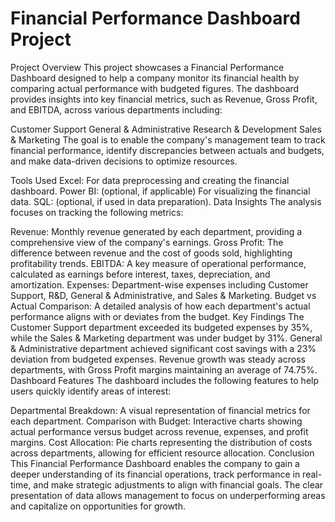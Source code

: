 <h1>Financial Performance Dashboard Project</h1>
Project Overview
This project showcases a Financial Performance Dashboard designed to help a company monitor its financial health by comparing actual performance with budgeted figures. The dashboard provides insights into key financial metrics, such as Revenue, Gross Profit, and EBITDA, across various departments including:

Customer Support
General & Administrative
Research & Development
Sales & Marketing
The goal is to enable the company's management team to track financial performance, identify discrepancies between actuals and budgets, and make data-driven decisions to optimize resources.

Tools Used
Excel: For data preprocessing and creating the financial dashboard.
Power BI: (optional, if applicable) For visualizing the financial data.
SQL: (optional, if used in data preparation).
Data Insights
The analysis focuses on tracking the following metrics:

Revenue: Monthly revenue generated by each department, providing a comprehensive view of the company's earnings.
Gross Profit: The difference between revenue and the cost of goods sold, highlighting profitability trends.
EBITDA: A key measure of operational performance, calculated as earnings before interest, taxes, depreciation, and amortization.
Expenses: Department-wise expenses including Customer Support, R&D, General & Administrative, and Sales & Marketing.
Budget vs Actual Comparison: A detailed analysis of how each department's actual performance aligns with or deviates from the budget.
Key Findings
The Customer Support department exceeded its budgeted expenses by 35%, while the Sales & Marketing department was under budget by 31%.
General & Administrative department achieved significant cost savings with a 23% deviation from budgeted expenses.
Revenue growth was steady across departments, with Gross Profit margins maintaining an average of 74.75%.
Dashboard Features
The dashboard includes the following features to help users quickly identify areas of interest:

Departmental Breakdown: A visual representation of financial metrics for each department.
Comparison with Budget: Interactive charts showing actual performance versus budget across revenue, expenses, and profit margins.
Cost Allocation: Pie charts representing the distribution of costs across departments, allowing for efficient resource allocation.
Conclusion
This Financial Performance Dashboard enables the company to gain a deeper understanding of its financial operations, track performance in real-time, and make strategic adjustments to align with financial goals. The clear presentation of data allows management to focus on underperforming areas and capitalize on opportunities for growth.

